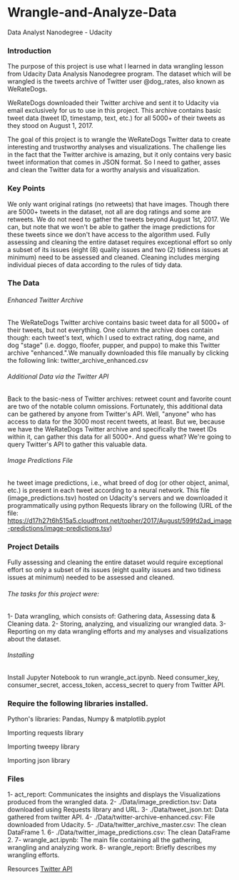 # Wrangle-and-Analyze-Data
Data Analyst Nanodegree - Udacity

### Introduction
The purpose of this project is use what I learned in data wrangling lesson from Udacity Data Analysis Nanodegree program. The dataset which will be wrangled is the tweets archive of Twitter user @dog_rates, also known as WeRateDogs. 

WeRateDogs downloaded their Twitter archive and sent it to Udacity via email exclusively for us to use in this project. This archive contains basic tweet data (tweet ID, timestamp, text, etc.) for all 5000+ of their tweets as they stood on August 1, 2017. 

The goal of this project is to wrangle the WeRateDogs Twitter data to create interesting and trustworthy analyses and visualizations. The challenge lies in the fact that the Twitter archive is amazing, but it only contains very basic tweet information that comes in JSON format. So I need to gather, asses and clean the Twitter data for a worthy analysis and visualization.

### Key Points
We only want original ratings (no retweets) that have images. Though there are 5000+ tweets in the dataset, not all are dog ratings and some are retweets.
We do not need to gather the tweets beyond August 1st, 2017. We can, but note that we won't be able to gather the image predictions for these tweets since we don't have access to the algorithm used.
Fully assessing and cleaning the entire dataset requires exceptional effort so only a subset of its issues (eight (8) quality issues and two (2) tidiness issues at minimum) need to be assessed and cleaned.
Cleaning includes merging individual pieces of data according to the rules of tidy data.

### The Data
###### Enhanced Twitter Archive
The WeRateDogs Twitter archive contains basic tweet data for all 5000+ of their tweets, but not everything. One column the archive does contain though: each tweet's text, which I used to extract rating, dog name, and dog "stage" (i.e. doggo, floofer, pupper, and puppo) to make this Twitter archive "enhanced.".We manually downloaded this file manually by clicking the following link: twitter_archive_enhanced.csv

###### Additional Data via the Twitter API
Back to the basic-ness of Twitter archives: retweet count and favorite count are two of the notable column omissions. Fortunately, this additional data can be gathered by anyone from Twitter's API. Well, "anyone" who has access to data for the 3000 most recent tweets, at least. But we, because we have the WeRateDogs Twitter archive and specifically the tweet IDs within it, can gather this data for all 5000+. And guess what? We're going to query Twitter's API to gather this valuable data.

###### Image Predictions File
he tweet image predictions, i.e., what breed of dog (or other object, animal, etc.) is present in each tweet according to a neural network. This file (image_predictions.tsv) hosted on Udacity's servers and we downloaded it programmatically using python Requests library on the following (URL of the file: https://d17h27t6h515a5.cloudfront.net/topher/2017/August/599fd2ad_image-predictions/image-predictions.tsv)

### Project Details
Fully assessing and cleaning the entire dataset would require exceptional effort so only a subset of its issues (eight quality issues and two tidiness issues at minimum) needed to be assessed and cleaned.

###### The tasks for this project were:
1- Data wrangling, which consists of: Gathering data, Assessing data & Cleaning data.
2- Storing, analyzing, and visualizing our wrangled data.
3- Reporting on my data wrangling efforts and my analyses and visualizations about the dataset.

###### Installing
Install Jupyter Notebook to run wrangle_act.ipynb.
Need consumer_key, consumer_secret, access_token, access_secret to query from Twitter API.

### Require the following libraries installed.

Python's libraries: Pandas, Numpy & matplotlib.pyplot

Importing requests library

Importing tweepy library

Importing json library

### Files
1- act_report: Communicates the insights and displays the Visualizations produced from the wrangled data.
2- ./Data/image_prediction.tsv: Data downloaded using Requests library and URL.
3- ./Data/tweet_json.txt: Data gathered from twitter API.
4- ./Data/twitter-archive-enhanced.csv: File downloaded from Udacity.
5- ./Data/twitter_archive_master.csv: The clean DataFrame 1.
6- ./Data/twitter_image_predictions.csv: The clean DataFrame 2.
7- wrangle_act.ipynb: The main file containing all the gathering, wrangling and analyzing work.
8- wrangle_report: Briefly describes my wrangling efforts.

Resources
[Twitter API ](https://developer.twitter.com/content/developer-twitter/en.html)
